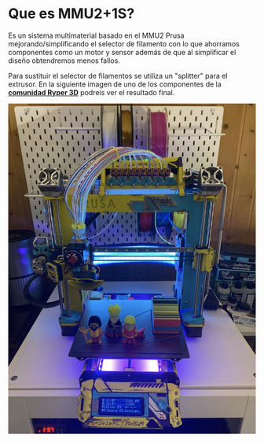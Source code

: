 # Que es MMU2+1S?

Es un sistema multimaterial basado en el MMU2 Prusa mejorando/simplificando el selector de filamento con lo que ahorramos componentes como un motor y sensor además de que al simplificar el diseño obtendremos menos fallos.

Para sustituir el selector de filamentos se utiliza un "splitter" para el extrusor. En la siguiente imagen de uno de los componentes de la [**comunidad Ryper 3D**](https://t.me/RYPER3D) podreis ver el resultado final.

![](../.gitbook/assets/image%20%2866%29.png)



